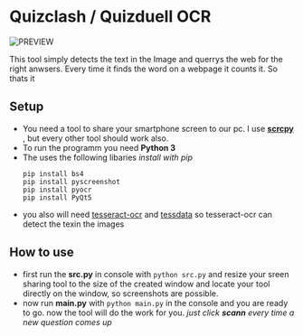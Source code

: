 # Quizclash / Quizduell OCR

![PREVIEW](https://i.imgur.com/gjhwFrT.jpg  "Preview")

This tool simply detects the text in the Image and querrys the web for the right anwsers. Every time it finds the word on a webpage it counts it. So thats it

## Setup

* You need a tool to share your smartphone screen to our pc. I use [**scrcpy**](https://github.com/Genymobile/scrcpy) , but every other tool should work also.
* To run the programm you need **Python 3**
* The uses the following libaries *install with pip*
  ```
  pip install bs4
  pip install pyscreenshot
  pip install pyocr
  pip install PyQt5
  ```
* you also will need [tesseract-ocr](https://github.com/tesseract-ocr) and [tessdata](https://github.com/tesseract-ocr/tessdata) so tesseract-ocr can detect the texin the images

## How to use

* first run the **src.py** in console with `python src.py` and resize your sreen sharing tool to the size of the created window and locate your tool directly on the window, so screenshots are possible.
* now run **main.py** with `python main.py` in the console and you are ready to go. now the tool will do the work for you. *just click __scann__ every time a new question comes up*
